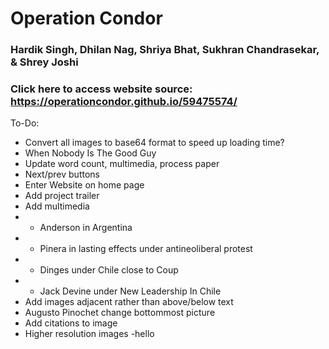 # Operation Condor
### Hardik Singh, Dhilan Nag, Shriya Bhat, Sukhran Chandrasekar, & Shrey Joshi

### Click here to access website source: https://operationcondor.github.io/59475574/

To-Do:
- Convert all images to base64 format to speed up loading time?
- When Nobody Is The Good Guy
- Update word count, multimedia, process paper
- Next/prev buttons
- Enter Website on home page
- Add project trailer
- Add multimedia
- - Anderson in Argentina
- - Pinera in lasting effects under antineoliberal protest
- - Dinges under Chile close to Coup
- - Jack Devine under New Leadership In Chile
- Add images adjacent rather than above/below text
- Augusto Pinochet change bottommost picture
- Add citations to image
- Higher resolution images
-hello